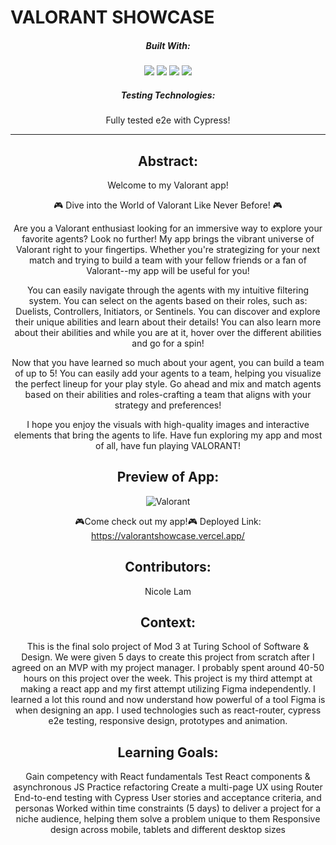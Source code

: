 # VALORANT SHOWCASE
<div align="center">
  
##### Built With:
  <img src="https://img.shields.io/badge/JavaScript-323330?style=for-the-badge&logo=javascript&logoColor=F7DF1E" /> <img src="https://img.shields.io/badge/CSS3-1572B6?style=for-the-badge&logo=css3&logoColor=white" /> <img src="https://img.shields.io/badge/HTML5-E34F26?style=for-the-badge&logo=html5&logoColor=white" />
 <img src="https://shields.io/badge/react-black?logo=react&style=for-the-badge" />

##### Testing Technologies:
Fully tested e2e with Cypress!

  -----
## Abstract:
Welcome to my Valorant app! 

🎮 Dive into the World of Valorant Like Never Before! 🎮

Are you a Valorant enthusiast looking for an immersive way to explore your favorite agents? Look no further! My app brings the vibrant universe of Valorant right to your fingertips. Whether you're strategizing for your next match and trying to build a team with your fellow friends or a fan of Valorant--my app will be useful for you!

You can easily navigate through the agents with my intuitive filtering system. You can select on the agents based on their roles, such as: Duelists, Controllers, Initiators, or Sentinels. You can discover and explore their unique abilities and learn about their details! You can also learn more about their abilities and while you are at it, hover over the different abilities and go for a spin! 

Now that you have learned so much about your agent, you can build a team of up to 5! You can easily add your agents to a team, helping you visualize the perfect lineup for your play style. Go ahead and mix and match agents based on their abilities and roles-crafting a team that aligns with your strategy and preferences! 

I hope you enjoy the visuals with high-quality images and interactive elements that bring the agents to life. Have fun exploring my app and most of all, have fun playing VALORANT! 

## Preview of App:
![Valorant](https://github.com/Nicolelam8891/valorantshowcase/assets/132624450/935a262a-233e-449c-8a62-9882d4f3d62e)

🎮Come check out my app!🎮
Deployed Link: https://valorantshowcase.vercel.app/
## Contributors:
Nicole Lam 

## Context:
This is the final solo project of Mod 3 at Turing School of Software & Design. We were given 5 days to create this project from scratch after I agreed on an MVP with my project manager. I probably spent around 40-50 hours on this project over the week. This project is my third attempt at making a react app and my first attempt utilizing Figma independently. I learned a lot this round and now understand how powerful of a tool Figma is when designing an app. I used technologies such as react-router, cypress e2e testing, responsive design, prototypes and animation.

## Learning Goals:
Gain competency with React fundamentals
Test React components & asynchronous JS
Practice refactoring
Create a multi-page UX using Router
End-to-end testing with Cypress
User stories and acceptance criteria, and personas
Worked within time constraints (5 days) to deliver a project for a niche audience, helping them solve a problem unique to them
Responsive design across mobile, tablets and different desktop sizes 
